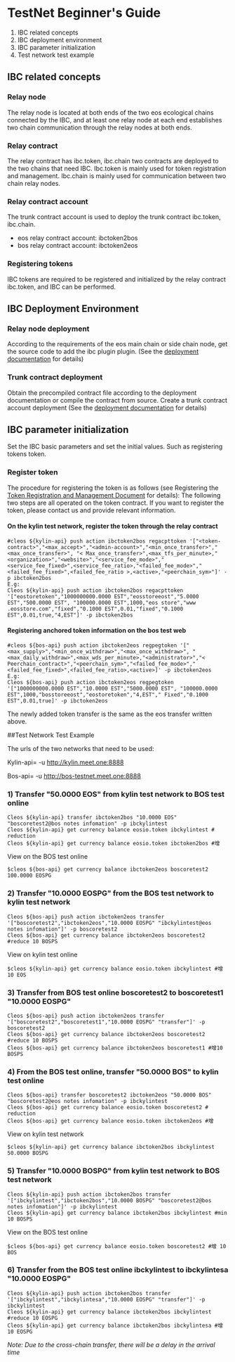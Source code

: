 # TestNet Beginner's Guide
1. IBC related concepts
1. IBC deployment environment
1. IBC parameter initialization
1. Test network test example

## IBC related concepts
### Relay node
The relay node is located at both ends of the two eos ecological chains connected by the IBC, and at least one relay node at each end establishes two chain communication through the relay nodes at both ends.
### Relay contract
The relay contract has ibc.token, ibc.chain two contracts are deployed to the two chains that need IBC.
Ibc.token is mainly used for token registration and management.
Ibc.chain is mainly used for communication between two chain relay nodes.
### Relay contract account
The trunk contract account is used to deploy the trunk contract ibc.token, ibc.chain.
* eos relay contract account: ibctoken2bos
* bos relay contract account: ibctoken2eos
### Registering tokens
IBC tokens are required to be registered and initialized by the relay contract ibc.token, and IBC can be performed.
## IBC Deployment Environment
### Relay node deployment
According to the requirements of the eos main chain or side chain node, get the source code to add the ibc plugin plugin.
(See the [deployment documentation](https://github.com/vlbos/Documentation-1/blob/master/IBC/Deployment/README.md) for details)
### Trunk contract deployment
Obtain the precompiled contract file according to the deployment documentation or compile the contract from source.
Create a trunk contract account deployment
(See the [deployment documentation](https://github.com/vlbos/Documentation-1/blob/master/IBC/Deployment/README.md) for details)
## IBC parameter initialization
Set the IBC basic parameters and set the initial values. Such as registering tokens token.
### Register token
The procedure for registering the token is as follows (see Registering the [Token Registration and Management Document](https://github.com/vlbos/Documentation-1/blob/master/IBC/Token_Registration_and_Management.md) for details):
The following two steps are all operated on the token contract. If you want to register the token, please contact us and provide relevant information.

#### On the kylin test network, register the token through the relay contract
```
#cleos ${kylin-api} push action ibctoken2bos regacpttoken '["<token-contract>","<max_accept>","<admin-account>","<min_once_transfer>","<max_once_transfer>", "< Max_once_transfer>",<max_tfs_per_minute>,"<organization>","<website>","<service_fee_mode>","<service_fee_fixed>",<service_fee_ratio>,"<failed_fee_mode>","<failed_fee_fixed>",<failed_fee_ratio >,<active>,"<peerchain_sym>"]' -p ibctoken2bos
E.g:
Cleos ${kylin-api} push action ibctoken2bos regacpttoken '["eostoretoken","1000000000.0000 EST","eosstoreeost","5.0000 EST","500.0000 EST", "100000.0000 EST",1000,"eos store","www .eosstore.com","fixed","0.1000 EST",0.01,"fixed","0.1000 EST",0.01,true,"4,EST"]' -p ibctoken2bos
```
#### Registering anchored token information on the bos test web

```
#cleos ${bos-api} push action ibctoken2eos regpegtoken '["<max_supply>","<min_once_withdraw>","<max_once_withdraw>", "<max_daily_withdraw>",<max_wds_per_minute>,"<administrator>","< Peerchain_contract>","<peerchain_sym>","<failed_fee_mode>","<failed_fee_fixed>",<failed_fee_ratio>,<active>]' -p ibctoken2eos
E.g:
Cleos ${bos-api} push action ibctoken2eos regpegtoken '["1000000000.0000 EST","10.0000 EST","5000.0000 EST", "100000.0000 EST",1000,"bosstoreeost","eostoretoken","4,EST"," Fixed","0.1000 EST",0.01,true]' -p ibctoken2eos
```
The newly added token transfer is the same as the eos transfer written above.

##Test Network Test Example

The urls of the two networks that need to be used:

Kylin-api= -u http://kylin.meet.one:8888

Bos-api= -u http://bos-testnet.meet.one:8888

### 1) Transfer "50.0000 EOS" from kylin test network to BOS test online
````
Cleos ${kylin-api} transfer ibctoken2bos "10.0000 EOS" "boscoretest2@bos notes infomation" -p ibckylintest
Cleos ${kylin-api} get currency balance eosio.token ibckylintest # reduction
Cleos ${kylin-api} get currency balance eosio.token ibctoken2bos #增
````
View on the BOS test online
```
$cleos ${bos-api} get currency balance ibctoken2eos boscoretest2
100.0000 EOSPG
```

### 2) Transfer "10.0000 EOSPG" from the BOS test network to kylin test network
````
Cleos ${bos-api} push action ibctoken2eos transfer '["boscoretest2","ibctoken2eos","10.0000 EOSPG" "ibckylintest@eos notes infomation"]' -p boscoretest2
Cleos ${bos-api} get currency balance ibctoken2eos boscoretest2 #reduce 10 BOSPS
````
View on kylin test online
```
$cleos ${kylin-api} get currency balance eosio.token ibckylintest #增 10 EOS
```
### 3) Transfer from BOS test online boscoretest2 to boscoretest1 "10.0000 EOSPG"
````
Cleos ${bos-api} push action ibctoken2eos transfer '["boscoretest2","boscoretest1","10.0000 EOSPG" "transfer"]' -p boscoretest2
Cleos ${bos-api} get currency balance ibctoken2eos boscoretest2 #reduce 10 BOSPS
Cleos ${bos-api} get currency balance ibctoken2eos boscoretest1 #增10 BOSPS
````


### 4) From the BOS test online, transfer "50.0000 BOS" to kylin test online
```
Cleos ${bos-api} transfer boscoretest2 ibctoken2eos "50.0000 BOS" "boscoretest2@eos notes infomation" -p ibckylintest
Cleos ${bos-api} get currency balance eosio.token boscoretest2 # reduction
Cleos ${bos-api} get currency balance eosio.token ibctoken2eos #增
```
View on kylin test network
```
$cleos ${kylin-api} get currency balance ibctoken2bos ibckylintest
50.0000 BOSPG
```

### 5) Transfer "10.0000 BOSPG" from kylin test network to BOS test network
````
Cleos ${kylin-api} push action ibctoken2bos transfer '["ibckylintest","ibctoken2bos","10.0000 BOSPG" "boscoretest2@bos notes infomation"]' -p ibckylintest
Cleos ${kylin-api} get currency balance ibctoken2bos ibckylintest #min 10 BOSPS
````
View on the BOS test online
```
$cleos ${bos-api} get currency balance eosio.token boscoretest2 #增 10 BOS
```

### 6) Transfer from the BOS test online ibckylintest to ibckylintesa "10.0000 EOSPG"
````
Cleos ${kylin-api} push action ibctoken2bos transfer '["ibckylintest","ibckylintesa","10.0000 EOSPG" "transfer"]' -p ibckylintest
Cleos ${kylin-api} get currency balance ibctoken2bos ibckylintest #reduce 10 EOSPG
Cleos ${kylin-api} get currency balance ibctoken2bos ibckylintesa #增10 EOSPG
````

*Note: Due to the cross-chain transfer, there will be a delay in the arrival time*